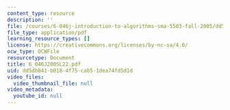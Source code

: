 ```yaml
---
content_type: resource
description: ''
file: /courses/6-046j-introduction-to-algorithms-sma-5503-fall-2005/dd5db041b0184f75cab51dea74fd5d1d_6_046J2005L22.pdf
file_type: application/pdf
learning_resource_types: []
license: https://creativecommons.org/licenses/by-nc-sa/4.0/
ocw_type: OCWFile
resourcetype: Document
title: 6_046J2005L22.pdf
uid: dd5db041-b018-4f75-cab5-1dea74fd5d1d
video_files:
  video_thumbnail_file: null
video_metadata:
  youtube_id: null
---
```


